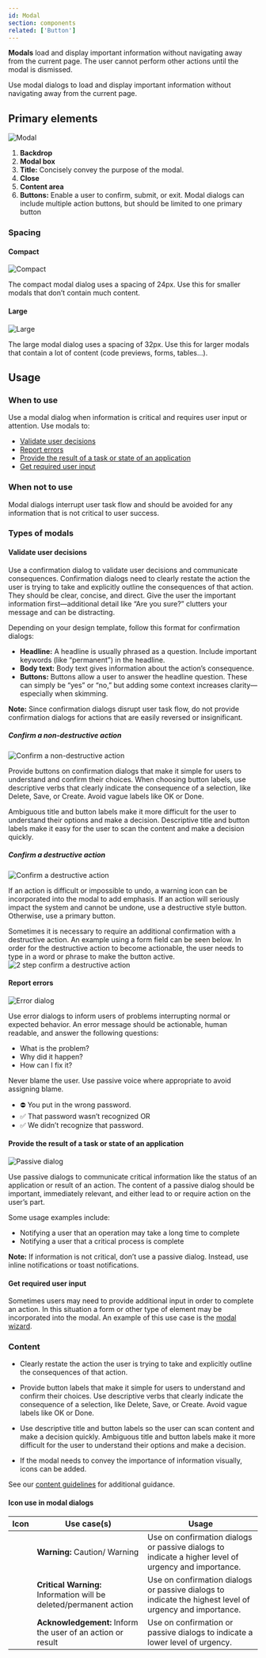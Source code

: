 ```yaml
---
id: Modal
section: components
related: ['Button']
---
```


**Modals** load and display important information without navigating away from the current page. The user cannot perform other actions until the modal is dismissed.

Use modal dialogs to load and display important information without navigating away from the current page.

## Primary elements
<img src="./img/modal.png" alt="Modal" />

1. **Backdrop**
2. **Modal box**
3. **Title:** Concisely convey the purpose of the modal.
4. **Close**
5. **Content area**
6. **Buttons:** Enable a user to confirm, submit, or exit. Modal dialogs can include multiple action buttons, but should be limited to one primary button

### Spacing
#### Compact
<img src="./img/compact.png" alt="Compact" /> 

The compact modal dialog uses a spacing of 24px. Use this for smaller modals that don’t contain much content.

#### Large
<img src="./img/large.png" alt="Large" />

The large modal dialog uses a spacing of 32px. Use this for larger modals that contain a lot of content (code previews, forms, tables...).

## Usage
### When to use
Use a modal dialog when information is critical and requires user input or attention.
Use modals to:

* [Validate user decisions](#validate-user-decisions)
* [Report errors](#report-errors)
* [Provide the result of a task or state of an application](#provide-the-result-of-a-task-or-state-of-an-application)
* [Get required user input](#get-required-user-input)

### When not to use
Modal dialogs interrupt user task flow and should be avoided for any information that is not critical to user success.

### Types of modals
#### Validate user decisions
Use a confirmation dialog to validate user decisions and communicate consequences. Confirmation dialogs need to clearly restate the action the user is trying to take and explicitly outline the consequences of that action. They should be clear, concise, and direct. Give the user the important information first—additional detail like “Are you sure?” clutters your message and can be distracting.

Depending on your design template, follow this format for confirmation dialogs:
* **Headline:** A headline is usually phrased as a question. Include important keywords (like “permanent”) in the headline.
* **Body text:** Body text gives information about the action’s consequence.
* **Buttons:** Buttons allow a user to answer the headline question. These can simply be “yes” or “no,” but adding some context increases clarity—especially when skimming.

**Note:** Since confirmation dialogs disrupt user task flow, do not provide confirmation dialogs for actions that are easily reversed or insignificant.

##### Confirm a non-destructive action
<img src="./img/confirm-non-destructive-action.png" alt="Confirm a non-destructive action" />

Provide buttons on confirmation dialogs that make it simple for users to understand and confirm their choices. When choosing button labels, use descriptive verbs that clearly indicate the consequence of a selection, like Delete, Save, or Create. Avoid vague labels like OK or Done.

Ambiguous title and button labels make it more difficult for the user to understand their options and make a decision. Descriptive title and button labels make it easy for the user to scan the content and make a decision quickly.

##### Confirm a destructive action
<img src="./img/confirm-destructive-action.png" alt="Confirm a destructive action" />

If an action is difficult or impossible to undo, a warning icon can be incorporated into the modal to add emphasis. If an action will seriously impact the system and cannot be undone, use a destructive style button. Otherwise, use a primary button.

Sometimes it is necessary to require an additional confirmation with a destructive action. An example using a form field can be seen below. In order for the destructive action to become actionable, the user needs to type in a word or phrase to make the button active.
<img src="./img/2-step-confirm-destructive-action.png" alt="2 step confirm a destructive action" />

#### Report errors
<img src="./img/error-dialog.png" alt="Error dialog" />

Use error dialogs to inform users of problems interrupting normal or expected behavior.
An error message should be actionable, human readable, and answer the following questions:
* What is the problem?
* Why did it happen?
* How can I fix it?

Never blame the user. Use passive voice where appropriate to avoid assigning blame.
* ⛔ You put in the wrong password.
* ✅ That password wasn’t recognized OR
* ✅ We didn’t recognize that password.

#### Provide the result of a task or state of an application
<img src="./img/passive-dialog.png" alt="Passive dialog" />

Use passive dialogs to communicate critical information like the status of an application or result of an action. The content of a passive dialog should be important, immediately relevant, and either lead to or require action on the user’s part.

Some usage examples include:
* Notifying a user that an operation may take a long time to complete
* Notifying a user that a critical process is complete

**Note:** If information is not critical, don’t use a passive dialog. Instead, use inline notifications or toast notifications.

#### Get required user input
Sometimes users may need to provide additional input in order to complete an action. In this situation a form or other type of element may be incorporated into the modal. An example of this use case is the [modal wizard](/documentation/core/demos/wizard).

### Content
* Clearly restate the action the user is trying to take and explicitly outline the consequences of that action.

* Provide button labels that make it simple for users to understand and confirm their choices. Use descriptive verbs that clearly indicate the consequence of a selection, like Delete, Save, or Create. Avoid vague labels like OK or Done.

* Use descriptive title and button labels so the user can scan content and make a decision quickly. Ambiguous title and button labels make it more difficult for the user to understand their options and make a decision.

* If the modal needs to convey the importance of information visually, icons can be added.

See our [content guidelines](/design-guidelines/content/writing) for additional guidance.

#### Icon use in modal dialogs

| Icon | Use case(s) | Usage |
| ------------- |-------------|-------------|
| <span style="color: rgb(240, 171, 0)"> <i class="fas fa-exclamation-triangle" aria-label="warning" /> </span> | **Warning:** Caution/ Warning | Use on confirmation dialogs or passive dialogs to indicate a higher level of urgency and importance.|
| <span style="color: rgb(201, 25, 11)"> <i class="fas fa-exclamation-circle" aria-label="critical warning" /> </span> | **Critical Warning:** Information will be deleted/permanent action  | Use on confirmation dialogs or passive dialogs to indicate the highest level of urgency and importance. |
| <span style="color: rgb(43, 154, 243)"> <i class="fas fa-info-circle" aria-label="acknowledgement" /> </span> | **Acknowledgement:** Inform the user of an action or result  | Use on confirmation or passive dialogs to indicate a lower level of urgency. |
